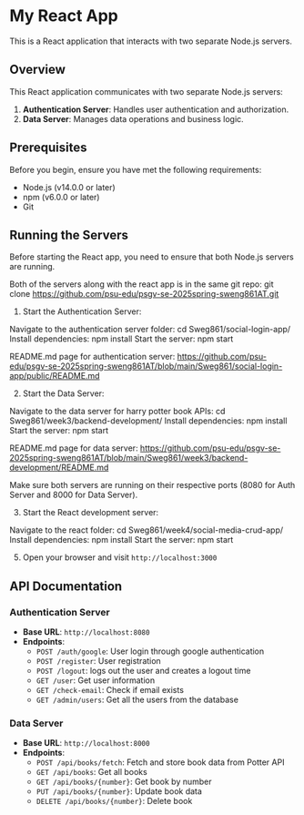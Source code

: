 # My React App
This is a React application that interacts with two separate Node.js servers.

## Overview
This React application communicates with two separate Node.js servers:

1. **Authentication Server**: Handles user authentication and authorization.
2. **Data Server**: Manages data operations and business logic.

## Prerequisites
Before you begin, ensure you have met the following requirements:

- Node.js (v14.0.0 or later)
- npm (v6.0.0 or later)
- Git

## Running the Servers
Before starting the React app, you need to ensure that both Node.js servers are running.

Both of the servers along with the react app is in the same git repo:
git clone https://github.com/psu-edu/psgv-se-2025spring-sweng861AT.git

1. Start the Authentication Server:

Navigate to the authentication server folder: cd Sweg861/social-login-app/
Install dependencies: npm install
Start the server: npm start

README.md page for authentication server: https://github.com/psu-edu/psgv-se-2025spring-sweng861AT/blob/main/Sweg861/social-login-app/public/README.md

2. Start the Data Server:
   
Navigate to the data server for harry potter book APIs: cd Sweg861/week3/backend-development/
Install dependencies: npm install
Start the server: npm start

README.md page for data server: https://github.com/psu-edu/psgv-se-2025spring-sweng861AT/blob/main/Sweg861/week3/backend-development/README.md

Make sure both servers are running on their respective ports (8080 for Auth Server and 8000 for Data Server).

3. Start the React development server:
   
Navigate to the react folder: cd Sweg861/week4/social-media-crud-app/
Install dependencies: npm install
Start the server: npm start

5. Open your browser and visit `http://localhost:3000`

## API Documentation
### Authentication Server

- **Base URL**: `http://localhost:8080`
- **Endpoints**:
    - `POST /auth/google`: User login through google authentication
    - `POST /register`: User registration
    - `POST /logout`: logs out the user and creates a logout time
    - `GET /user`: Get user information
    - `GET /check-email`: Check if email exists
    - `GET /admin/users`: Get all the users from the database

### Data Server

- **Base URL**: `http://localhost:8000`
- **Endpoints**:
    - `POST /api/books/fetch`: Fetch and store book data from Potter API
    - `GET /api/books`: Get all books
    - `GET /api/books/{number}`: Get book by number
    - `PUT /api/books/{number}`: Update book data
    - `DELETE /api/books/{number}`: Delete book
